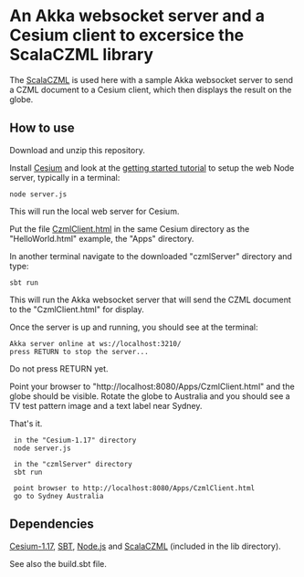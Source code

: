 # An Akka websocket server and a Cesium client to excersice the ScalaCZML library 

The [ScalaCZML](https://github.com/workingDog/scalaczml) is used here with a sample Akka websocket server to 
send a CZML document to a Cesium client, which then displays the result on the globe.

## How to use
 
Download and unzip this repository. 

Install [Cesium](https://cesiumjs.org/) and look at the [getting started tutorial](https://cesiumjs.org/tutorials/cesium-up-and-running/) 
to setup the web Node server, typically in a terminal: 

    node server.js

This will run the local web server for Cesium.

Put the file [CzmlClient.html](https://github.com/workingDog/czmlServer/blob/master/CzmlClient.html) in the same Cesium directory as the "HelloWorld.html" example, the "Apps" directory.

In another terminal navigate to the downloaded "czmlServer" directory and type: 

    sbt run

This will run the Akka websocket server that will send the CZML document to the "CzmlClient.html" for display.

Once the server is up and running, you should see at the terminal: 

    Akka server online at ws://localhost:3210/
    press RETURN to stop the server...

Do not press RETURN yet.

Point your browser to "http://localhost:8080/Apps/CzmlClient.html" and the globe should be visible.
Rotate the globe to Australia and you should see a TV test pattern image and a text label near Sydney.

That's it. 

     in the "Cesium-1.17" directory
     node server.js
  
     in the "czmlServer" directory
     sbt run 
 
     point browser to http://localhost:8080/Apps/CzmlClient.html
     go to Sydney Australia
 
## Dependencies

[Cesium-1.17](https://cesiumjs.org/), [SBT](http://www.scala-sbt.org/), [Node.js](https://nodejs.org/en/) and 
[ScalaCZML](https://github.com/workingDog/scalaczml) (included in the lib directory).

See also the build.sbt file.

